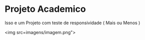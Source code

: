 <h1>Projeto Academico</h1>
<p>Isso e um Projeto com teste de responsividade ( Mais ou Menos )</p>

<img src=imagens/imagem.png">
